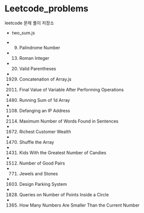 # Leetcode_problems

leetcode 문제 풀이 저장소

- two_sum.js

- 9. Palindrome Number

- 13. Roman Integer

- 20. Valid Parentheses

- 1929. Concatenation of Array.js

- 2011. Final Value of Variable After Performing Operations

- 1480. Running Sum of 1d Array

- 1108. Defanging an IP Address

- 2114. Maximum Number of Words Found in Sentences

- 1672. Richest Customer Wealth

- 1470. Shuffle the Array

- 1431. Kids With the Greatest Number of Candies

- 1512. Number of Good Pairs

- 771. Jewels and Stones

- 1603. Design Parking System

- 1828. Queries on Number of Points Inside a Circle

- 1365. How Many Numbers Are Smaller Than the Current Number
